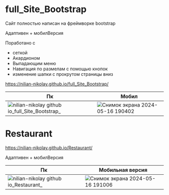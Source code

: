 # full_Site_Bootstrap

Сайт полностью написан на фреймворке bootstrap

Адаптивен + мобилВерсия

Поработано с 
- сеткой
- Акардионом
- Выпадающим меню
- Навигация по размелам с помощью кнопок
- изменение шапки с прокрутом страницы вниз


https://nilian-nikolay.github.io/full_Site_Bootstrap/


| Пк                                                                                                                                                       | Мобил                                |
| -------------------------------------------------------------------------------------------------------------------------------------------------------- | ------------------------------------ |
| ![nilian-nikolay github io_full_Site_Bootstrap_](https://github.com/Nilian-Nikolay/Website-layout/assets/119882554/af08337b-73a3-46ee-807d-8d3ac70c4f81) | ![Снимок экрана 2024-05-16 190402](https://github.com/Nilian-Nikolay/Website-layout/assets/119882554/27b84943-42d6-4e81-a791-8d93eb1c4ee5) |





# Restaurant
https://nilian-nikolay.github.io/Restaurant/

Адаптивен + мобилВерсия

| Пк                                                                                                                                              | Мобильная версия                     |
| ----------------------------------------------------------------------------------------------------------------------------------------------- | ------------------------------------ |
| ![nilian-nikolay github io_Restaurant_](https://github.com/Nilian-Nikolay/Website-layout/assets/119882554/80b21bc4-74a9-4a7f-aa46-d7293bdf99e4) | ![Снимок экрана 2024-05-16 191006](https://github.com/Nilian-Nikolay/Website-layout/assets/119882554/904169e8-a1f3-4b83-bd06-258a0307bfa9) |






